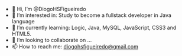 - 👋 Hi, I’m @DiogoHSFigueiredo
- 👀 I’m interested in: Study to become a fullstack developer in Java language
- 🌱 I’m currently learning: Logic, Java, MySQL, JavaScript, CSS3 and HTML5.
- 💞️ I’m looking to collaborate on ...
- 📫 How to reach me: diogohsfigueiredo@gmail.com

<!---
DiogoHSFigueiredo/DiogoHSFigueiredo is a ✨ special ✨ repository because its `README.md` (this file) appears on your GitHub profile.
You can click the Preview link to take a look at your changes.
--->
